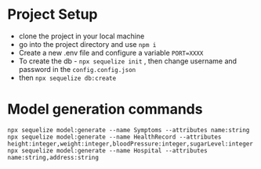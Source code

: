 # Project Setup
 - clone the project in your local machine
 - go into the project directory and use `npm i`
 - Create a new .env file and configure a variable `PORT=XXXX` 
 - To create the db - `npx sequelize init` , then change username and password in the `config.config.json`
 - then `npx sequelize db:create`
 

 # Model generation commands
  `npx sequelize model:generate --name Symptoms --attributes name:string`
  `npx sequelize model:generate --name HealthRecord --attributes height:integer,weight:integer,bloodPressure:integer,sugarLevel:integer`
  `npx sequelize model:generate --name Hospital --attributes name:string,address:string`